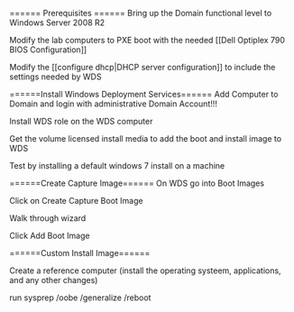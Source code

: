 ====== Prerequisites ======
Bring up the Domain functional level to Windows Server 2008 R2

Modify the lab computers to PXE boot with the needed [[Dell Optiplex 790 BIOS Configuration]]

Modify the [[configure dhcp|DHCP server configuration]] to include the settings needed by WDS

======Install Windows Deployment Services======
Add Computer to Domain and login with administrative Domain Account!!!

Install WDS role on the WDS computer

Get the volume licensed install media to add the boot and install image to WDS

Test by installing a default windows 7 install on a machine

======Create Capture Image======
On WDS go into Boot Images

Click on Create Capture Boot Image

Walk through wizard

Click Add Boot Image

======Custom Install Image======

Create a reference computer (install the operating systeem, applications, and any other changes)

run sysprep /oobe /generalize /reboot


